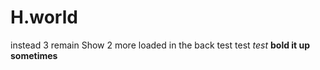 # H.world
instead 3 remain
Show 2 more loaded in the back test test _test_
**bold it up sometimes**
